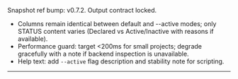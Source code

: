Snapshot ref bump: v0.7.2. Output contract locked.

- Columns remain identical between default and --active modes; only STATUS content varies (Declared vs Active/Inactive with reasons if available).
- Performance guard: target <200ms for small projects; degrade gracefully with a note if backend inspection is unavailable.
- Help text: add `--active` flag description and stability note for scripting.


---

